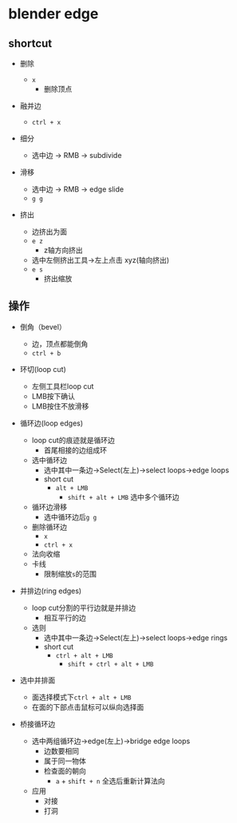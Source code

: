 # blender edge

## shortcut
+ 删除
    + `x`
        + 删除顶点

+ 融并边
    + `ctrl + x`

+ 细分
    + 选中边 -> RMB -> subdivide

+ 滑移
    + 选中边 -> RMB -> edge slide
    + `g g`

+ 挤出
    + 边挤出为面
    + `e z`
        + z轴方向挤出
    + 选中左侧挤出工具->左上点击 xyz(轴向挤出)
    + `e s` 
        + 挤出缩放

## 操作
+ 倒角（bevel）
    + 边，顶点都能倒角
    + `ctrl + b`

+ 环切(loop cut)
    + 左侧工具栏loop cut
    + LMB按下确认
    + LMB按住不放滑移

+ 循环边(loop edges)
    + loop cut的痕迹就是循环边
        + 首尾相接的边组成环
    + 选中循环边
        + 选中其中一条边->Select(左上)->select loops->edge loops
        + short cut
            + `alt + LMB`
                +  `shift + alt + LMB` 选中多个循环边
    + 循环边滑移
        + 选中循环边后`g g`
    + 删除循环边
        + `x`
        + `ctrl + x`
    + 法向收缩
    + 卡线
        + 限制缩放`s`的范围

+ 并排边(ring edges)
    + loop cut分割的平行边就是并排边
        + 相互平行的边
    + 选则
        + 选中其中一条边->Select(左上)->select loops->edge rings
        + short cut
             + `ctrl + alt + LMB`
                +  `shift + ctrl + alt + LMB` 

+ 选中并排面
    + 面选择模式下`ctrl + alt + LMB`
    + 在面的下部点击鼠标可以纵向选择面

+ 桥接循环边
    + 选中两组循环边->edge(左上)->bridge edge loops
        + 边数要相同
        + 属于同一物体
        + 检查面的朝向
            + `a` + `shift + n` 全选后重新计算法向
    + 应用
        + 对接
        + 打洞